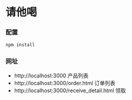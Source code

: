 # 请他喝
### 配置
~~~Java
npm install
~~~
### 网址
* http://localhost:3000 产品列表
* http://localhost:3000/order.html 订单列表
* http://localhost:3000/receive_detail.html 领取
